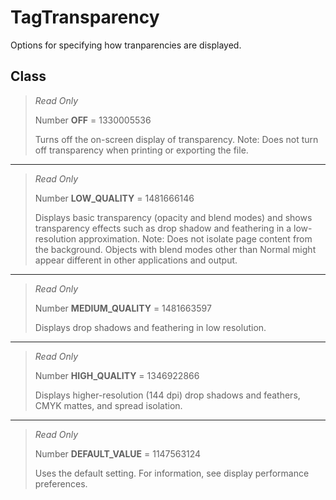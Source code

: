# TagTransparency
Options for specifying how tranparencies are displayed.

## Class
> *Read Only* 
> 
> Number **OFF** = 1330005536
> 
> Turns off the on-screen display of transparency. Note: Does not turn off transparency when printing or exporting the file.
*** 
> *Read Only* 
> 
> Number **LOW_QUALITY** = 1481666146
> 
> Displays basic transparency (opacity and blend modes) and shows transparency effects such as drop shadow and feathering in a low-resolution approximation. Note: Does not isolate page content from the background. Objects with blend modes other than Normal might appear different in other applications and output.
*** 
> *Read Only* 
> 
> Number **MEDIUM_QUALITY** = 1481663597
> 
> Displays drop shadows and feathering in low resolution.
*** 
> *Read Only* 
> 
> Number **HIGH_QUALITY** = 1346922866
> 
> Displays higher-resolution (144 dpi) drop shadows and feathers, CMYK mattes, and spread isolation.
*** 
> *Read Only* 
> 
> Number **DEFAULT_VALUE** = 1147563124
> 
> Uses the default setting. For information, see display performance preferences.

